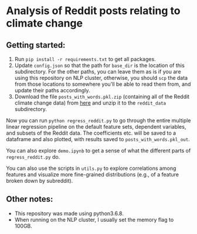 # Analysis of Reddit posts relating to climate change

## Getting started:
1. Run `pip install -r requirements.txt` to get all packages.
2. Update `config.json` so that the path for `base_dir` is the location of this subdirectory. For the other paths, you can leave them as is if you are using this repository on NLP cluster, otherwise, you should `scp` the data from those locations to somewhere you'll be able to read them from, and update their paths accordingly. 
3. Download the file `posts_with_words.pkl.zip` (containing all of the Reddit climate change data) from [here](https://drive.google.com/file/d/1z29MgH2WGN0JN8R5r07r6MUV1CCpzKF0/view?usp=sharing) and unzip it to the `reddit_data` subdirectory.

Now you can run `python regress_reddit.py` to go through the entire multiple linear regression pipeline on the default feature sets, dependent variables, and subsets of the Reddit data. The coefficients etc. will be saved to a dataframe and also plotted, with results saved to `posts_with_words.pkl_out`.

You can also explore `demo.ipynb` to get a sense of what the different parts of `regress_reddit.py` do.

You can also use the scripts in `utils.py` to explore correlations among features and visualize more fine-grained distributions (e.g., of a feature broken down by subreddit).

## Other notes:
* This repository was made using python3.6.8.
* When running on the NLP cluster, I usually set the memory flag to 100GB.